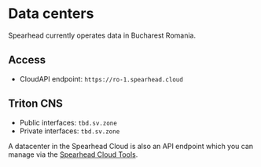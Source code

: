 # Data centers

Spearhead currently operates data in Bucharest Romania.

## Access
* CloudAPI endpoint: ```https://ro-1.spearhead.cloud```

## Triton CNS
* Public interfaces: ```tbd.sv.zone```
* Private interfaces: ```tbd.sv.zone```

A datacenter in the Spearhead Cloud is also an API endpoint which you can manage via the [Spearhead Cloud Tools](https://docs.spearhead.cloud/cloud-portal).
